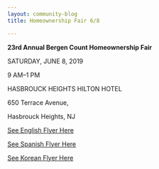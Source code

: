 ```yaml
---
layout: community-blog
title: Homeownership Fair 6/8

---
```


**23rd Annual Bergen Count Homeownership Fair**

SATURDAY, JUNE 8, 2019

9 AM–1 PM

HASBROUCK HEIGHTS HILTON HOTEL

650 Terrace Avenue,

Hasbrouck Heights, NJ

[See English Flyer Here](https://storage.googleapis.com/static.rutherford-nj.com/community-events/Attachment%203A%20English%20Home%20Fair%20Flyer.pdf)

[See Spanish Flyer Here](https://storage.googleapis.com/static.rutherford-nj.com/community-events/Attachment%203B%20Spanish%20Home%20Fair%20Flyer.pdf)

[See Korean Flyer Here](https://storage.googleapis.com/static.rutherford-nj.com/community-events/Attachment%203C%20Korean%20Home%20Fair%20Flyer.pdf)

